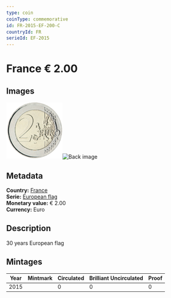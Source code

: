 ```yaml
---
type: coin
coinType: commemorative
id: FR-2015-EF-200-C
countryId: FR
serieId: EF-2015
---
```


# France € 2.00

## Images

<img src="../../Images/common-2007-200.png" height="150" alt="Front image"><img src="Images/FR-2015-200-000.png" height="150" alt="Back image">

## Metadata

**Country:** [France](../../Countries/France/index.md)\
**Serie:** [European flag](index.md)\
**Monetary value:** € 2.00\
**Currency:** Euro

## Description
30 years European flag

## Mintages

| Year | Mintmark | Circulated | Brilliant Uncirculated | Proof |
| ---- | -------- | ---------- | ---------------------- | ----- |
| 2015 |  | 0| 0 | 0 |
